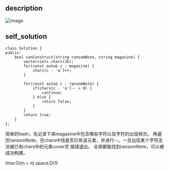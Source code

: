 ## description
![image](https://github.com/ethan686/leetcode/assets/73508499/a3ac26c3-4d89-46a0-9008-8b96f635ce4b)
## self_solution
```
class Solution {
public:
    bool canConstruct(string ransomNote, string magazine) {
        vector<int> chars(26);
        for(const auto& c : magazine) {
            chars[c - 'a']++;
        }

        for(const auto& c : ransomNote) {
            if(chars[c - 'a']-- > 0) {
                continue;
            } else {
                return false;
            }
        }
        return true;
    }
};
```
简单的hash，先记录下来magazine中包含哪些字符以及字符的出现频次。
再遍历ransomNote，在chars中找是否已有该元素，并进行--。一旦出现某个字符无法被已有chars中的元素cover住 报错退出。
全部都能找到ransomNote，可以被成功构建。

time:O(m + n)
space:O(1)
